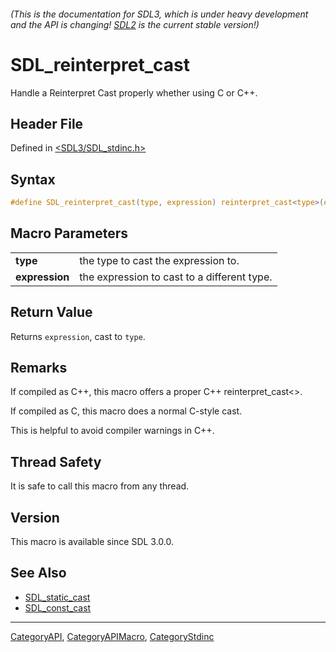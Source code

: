 ###### (This is the documentation for SDL3, which is under heavy development and the API is changing! [SDL2](https://wiki.libsdl.org/SDL2/) is the current stable version!)
# SDL_reinterpret_cast

Handle a Reinterpret Cast properly whether using C or C++.

## Header File

Defined in [<SDL3/SDL_stdinc.h>](https://github.com/libsdl-org/SDL/blob/main/include/SDL3/SDL_stdinc.h)

## Syntax

```c
#define SDL_reinterpret_cast(type, expression) reinterpret_cast<type>(expression)  /* or `((type)(expression))` in C */
```

## Macro Parameters

|                |                                             |
| -------------- | ------------------------------------------- |
| **type**       | the type to cast the expression to.         |
| **expression** | the expression to cast to a different type. |

## Return Value

Returns `expression`, cast to `type`.

## Remarks

If compiled as C++, this macro offers a proper C++ reinterpret_cast<>.

If compiled as C, this macro does a normal C-style cast.

This is helpful to avoid compiler warnings in C++.

## Thread Safety

It is safe to call this macro from any thread.

## Version

This macro is available since SDL 3.0.0.

## See Also

- [SDL_static_cast](SDL_static_cast)
- [SDL_const_cast](SDL_const_cast)

----
[CategoryAPI](CategoryAPI), [CategoryAPIMacro](CategoryAPIMacro), [CategoryStdinc](CategoryStdinc)

